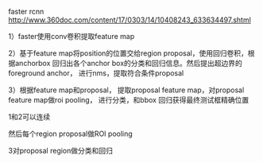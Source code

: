 faster rcnn
http://www.360doc.com/content/17/0303/14/10408243_633634497.shtml


1）faster使用conv卷积提取feature map

2）基于feature map将position的位置交给region proposal，使用回归卷积，根据anchorbox 回归出各个anchor box的分类和回归信息。然后提出超边界的foreground anchor， 进行nms，提取符合条件proposal

3）根据feature map和proposal， 提取proposal feature map，对proposal feature map做roi pooling，
进行分类，和bbox 回归获得最终测试框精确位置



1和2可以连续

然后每个region proposal做ROI pooling

3对proposal region做分类和回归

